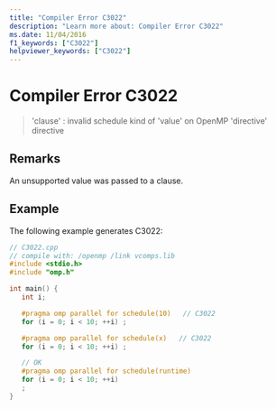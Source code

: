 ```yaml
---
title: "Compiler Error C3022"
description: "Learn more about: Compiler Error C3022"
ms.date: 11/04/2016
f1_keywords: ["C3022"]
helpviewer_keywords: ["C3022"]
---
```

# Compiler Error C3022

> 'clause' : invalid schedule kind of 'value' on OpenMP 'directive' directive

## Remarks

An unsupported value was passed to a clause.

## Example

The following example generates C3022:

```cpp
// C3022.cpp
// compile with: /openmp /link vcomps.lib
#include <stdio.h>
#include "omp.h"

int main() {
   int i;

   #pragma omp parallel for schedule(10)   // C3022
   for (i = 0; i < 10; ++i) ;

   #pragma omp parallel for schedule(x)   // C3022
   for (i = 0; i < 10; ++i) ;

   // OK
   #pragma omp parallel for schedule(runtime)
   for (i = 0; i < 10; ++i)
   ;
}
```
